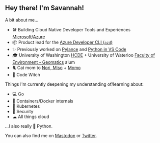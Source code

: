 
## Hey there! I'm Savannah!

A bit about me...
- 🛠 Building Cloud Native Developer Tools and Experiences [Microsoft](https://github.com/microsoft)/[Azure](https://github.com/azure/)
- 📦 Product lead for the [Azure Developer CLI (`azd`)](https://github.com/azure/azure-dev)
- ✨ Previously worked on [Pylance](https://github.com/microsoft/pylance-release) and [Python in VS Code](https://github.com/microsoft/vscode-python)
- 🎓 University of Washington [HCDE](https://www.hcde.washington.edu/) + University of Waterloo [Faculty of Environment - Geomatics](https://uwaterloo.ca/environment/) alum
- 🐈 Cat mom to [Nori, Miso](https://twitter.com/savostrowski/status/1559183067792650243) + [Momo](https://twitter.com/savostrowski/status/1572073421164650496)
- 🖤 Code Witch

Things I'm currently deepening my understanding of/learning about:
- 💻 Go
- 🐋 Containers/Docker internals
- 🎡 Kubernetes
- 🔑 Security
- ☁ All things cloud

...I also really 💖 Python.

You can also find me on <a href="https://fosstodon.org/@savannah" rel="me">Mastodon</a> or [Twitter](https://twitter.com/savostrowski).
